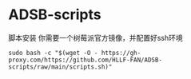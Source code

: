 # ADSB-scripts
脚本安装
你需要一个树莓派官方镜像，并配置好ssh环境

```
sudo bash -c "$(wget -O - https://gh-proxy.com/https://github.com/HLLF-FAN/ADSB-scripts/raw/main/scripts.sh)"
```
